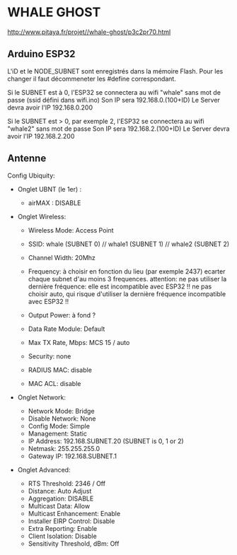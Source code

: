 # WHALE GHOST
http://www.pitaya.fr/projet//whale-ghost/p3c2pr70.html

## Arduino ESP32

L'iD et le NODE_SUBNET sont enregistrés dans la mémoire Flash.
Pour les changer il faut décommeneter les #define correspondant.

Si le SUBNET est à 0, l'ESP32 se connectera au wifi "whale" sans mot de passe (ssid défini dans wifi.ino)
Son IP sera 192.168.0.(100+ID)
Le Server devra avoir l'IP 192.168.0.200

Si le SUBNET est > 0, par exemple 2, l'ESP32 se connectera au wifi "whale2" sans mot de passe
Son IP sera 192.168.2.(100+ID)
Le Server devra avoir l'IP 192.168.2.200  


## Antenne

Config Ubiquity:

- Onglet UBNT (le 1er) : 
    - airMAX : DISABLE
    
- Onglet Wireless:
    - Wireless Mode: Access Point
    - SSID: whale (SUBNET 0) // whale1 (SUBNET 1) // whale2 (SUBNET 2)
    - Channel Width: 20Mhz
    - Frequency: à choisir en fonction du lieu (par exemple 2437)
                        ecarter chaque subnet d'au moins 3 frequences.
                        attention: ne pas utiliser la dernière fréquence: elle est incompatible avec ESP32 !!
                        ne pas choisir auto, qui risque d'utiliser la dernière fréquence incompatible avec ESP32 !!
    
    - Output Power: à fond ?
    - Data Rate Module: Default
    - Max TX Rate, Mbps: MCS 15 / auto
    - Security: none
    - RADIUS MAC: disable
    - MAC ACL: disable
    
- Onglet Network:
    - Network Mode: Bridge
    - Disable Network: None
    - Config Mode: Simple
    - Management: Static
    - IP Address: 192.168.SUBNET.20     (SUBNET is 0, 1 or 2)
    - Netmask: 255.255.255.0
    - Gateway IP: 192.168.SUBNET.1
    
- Onglet Advanced:
    - RTS Threshold: 2346 / Off
    - Distance: Auto Adjust
    - Aggregation: DISABLE
    - Multicast Data: Allow
    - Multicast Enhancement: Enable
    - Installer EIRP Control: Disable
    - Extra Reporting: Enable
    - Client Isolation: Disable
    - Sensitivity Threshold, dBm: Off

    
    
    

